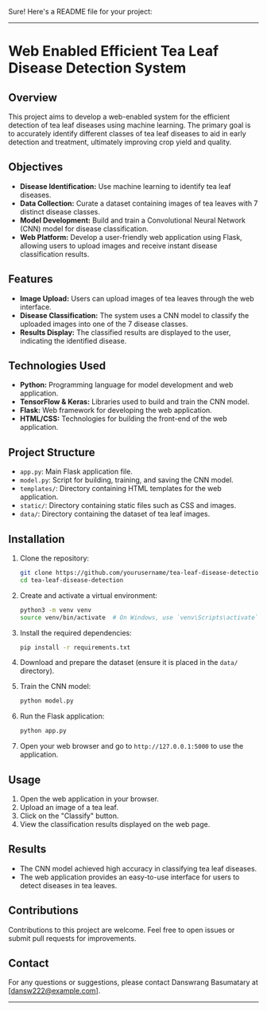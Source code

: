 Sure! Here's a README file for your project:

---

# Web Enabled Efficient Tea Leaf Disease Detection System

## Overview

This project aims to develop a web-enabled system for the efficient detection of tea leaf diseases using machine learning. The primary goal is to accurately identify different classes of tea leaf diseases to aid in early detection and treatment, ultimately improving crop yield and quality.

## Objectives

- **Disease Identification:** Use machine learning to identify tea leaf diseases.
- **Data Collection:** Curate a dataset containing images of tea leaves with 7 distinct disease classes.
- **Model Development:** Build and train a Convolutional Neural Network (CNN) model for disease classification.
- **Web Platform:** Develop a user-friendly web application using Flask, allowing users to upload images and receive instant disease classification results.

## Features

- **Image Upload:** Users can upload images of tea leaves through the web interface.
- **Disease Classification:** The system uses a CNN model to classify the uploaded images into one of the 7 disease classes.
- **Results Display:** The classified results are displayed to the user, indicating the identified disease.

## Technologies Used

- **Python:** Programming language for model development and web application.
- **TensorFlow & Keras:** Libraries used to build and train the CNN model.
- **Flask:** Web framework for developing the web application.
- **HTML/CSS:** Technologies for building the front-end of the web application.

## Project Structure

- `app.py`: Main Flask application file.
- `model.py`: Script for building, training, and saving the CNN model.
- `templates/`: Directory containing HTML templates for the web application.
- `static/`: Directory containing static files such as CSS and images.
- `data/`: Directory containing the dataset of tea leaf images.

## Installation

1. Clone the repository:
    ```bash
    git clone https://github.com/yourusername/tea-leaf-disease-detection.git
    cd tea-leaf-disease-detection
    ```

2. Create and activate a virtual environment:
    ```bash
    python3 -m venv venv
    source venv/bin/activate  # On Windows, use `venv\Scripts\activate`
    ```

3. Install the required dependencies:
    ```bash
    pip install -r requirements.txt
    ```

4. Download and prepare the dataset (ensure it is placed in the `data/` directory).

5. Train the CNN model:
    ```bash
    python model.py
    ```

6. Run the Flask application:
    ```bash
    python app.py
    ```

7. Open your web browser and go to `http://127.0.0.1:5000` to use the application.

## Usage

1. Open the web application in your browser.
2. Upload an image of a tea leaf.
3. Click on the "Classify" button.
4. View the classification results displayed on the web page.

## Results

- The CNN model achieved high accuracy in classifying tea leaf diseases.
- The web application provides an easy-to-use interface for users to detect diseases in tea leaves.

## Contributions

Contributions to this project are welcome. Feel free to open issues or submit pull requests for improvements.

## Contact

For any questions or suggestions, please contact Danswrang Basumatary at [dansw222@example.com].

---
